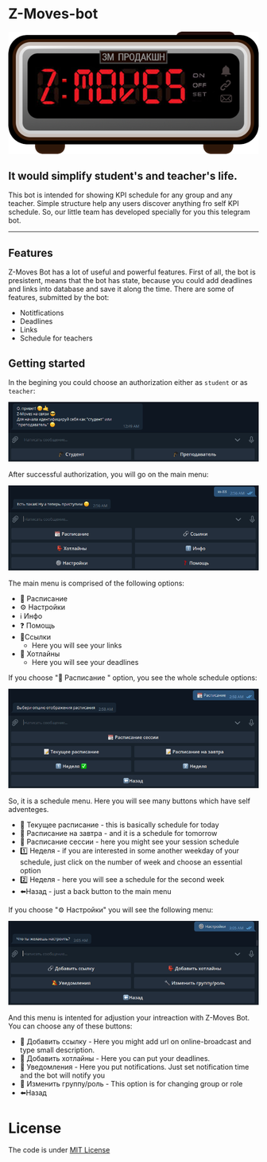 # Z-Moves-bot

<p align="center">
  <img src="https://github.com/danilos1/z-moves-bot/blob/main/img/z-moves_logo.png"/>
</p>

## It would simplify student's and teacher's life.
This bot is intended for showing KPI schedule for any group and any teacher. Simple structure help any users discover anything fro self KPI schedule.
So, our little team has developed specially for you this telegram bot. 
<hr>

## Features
Z-Moves Bot has a lot of useful and powerful features. First of all, the bot is presistent, means that the bot has state, because you could add deadlines and links into database and save it along the time. There are some of features, submitted by the bot:

- Notitfications
- Deadlines
- Links
- Schedule for teachers

## Getting started
In the begining you could choose an authorization either as ```student``` or as ```teacher```:

![Choose rule](https://github.com/danilos1/z-moves-bot/blob/main/img/image_2020-12-11_00-49-20.png)

After successful authorization, you will go on the main menu:

![Main menu](https://github.com/danilos1/z-moves-bot/blob/main/img/image_2020-12-11_02-57-05.png)

The main menu is comprised of the following options:

* 📝 Расписание 
* ⚙ Настройки
* ℹ Инфо
* ❓ Помощь
* 🔗Ссылки
   * Here you will see your links
* 👺 Хотлайны
   * Here you will see your deadlines

If you choose "📝 Расписание " option, you see the whole schedule options:

![Schedule menu](https://github.com/danilos1/z-moves-bot/blob/main/img/image_2020-12-11_02-58-15.png)

So, it is a schedule menu. Here you will see many buttons which have self adventeges.

* 📝 Текущее расписание - this is basically schedule for today
* 📝 Расписание на завтра - and it is a schedule for tomorrow
* 📆 Расписание сессии - here you might see your session schedule
* 1️⃣ Неделя - if you are interested in some another weekday of your schedule, just click on the number of week and choose an essential option
* 2️⃣ Неделя - here you will see a schedule for the second week
* ⬅️Назад - just a back button to the main menu

If you choose "⚙ Настройки" you will see the following menu:

![Setting menu](https://github.com/danilos1/z-moves-bot/blob/main/img/image_2020-12-11_03-06-03.png)

And this menu is intented for adjustion your intreaction with Z-Moves Bot. You can choose any of these buttons:
* 🔗 Добавить ссылку -  Here you might add url on online-broadcast and type small description.
* 👺 Добавить хотлайны - Here you can put your deadlines.
* 🔕 Уведомления - Here you put notifications. Just set notification time and the bot will notify you  
* 🔧 Изменить группу/роль - This option is for changing group or role
* ⬅️Назад

# License
The code is under [MIT License](https://github.com/danilos1/z-moves-bot/blob/main/LICENSE)
